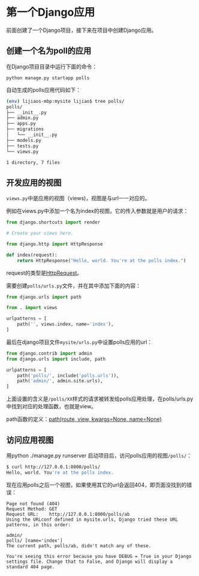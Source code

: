 # 第一个Django应用

前面创建了一个Django项目，接下来在项目中创建Django应用。

## 创建一个名为poll的应用

在Django项目目录中运行下面的命令：

	python manage.py startapp polls

自动生成的polls应用代码如下：

```sh
(env) lijiaos-mbp:mysite lijiao$ tree polls/
polls/
├── __init__.py
├── admin.py
├── apps.py
├── migrations
│   └── __init__.py
├── models.py
├── tests.py
└── views.py

1 directory, 7 files
```

## 开发应用的视图

`views.py`中是应用的视图（views)，视图是与url一一对应的。

例如在views.py中添加一个名为index的视图，它的传入参数就是用户的请求：

```python
from django.shortcuts import render

# Create your views here.

from django.http import HttpResponse

def index(request):
    return HttpResponse("Hello, world. You're at the polls index.")
```

request的类型是[HttpRequest](https://docs.djangoproject.com/en/2.2/ref/request-response/)。

需要创建`polls/urls.py`文件，并在其中添加下面的内容：

```python
from django.urls import path

from . import views

urlpatterns = [
    path('', views.index, name='index'),
]
```

最后在django项目文件`mysite/urls.py`中设置polls应用的url：

```python
from django.contrib import admin
from django.urls import include, path

urlpatterns = [
    path('polls/', include('polls.urls')),
    path('admin/', admin.site.urls),
]
```

上面设置的含义是`/polls/XX`样式的请求被转发给polls应用处理，在polls/urls.py中找到对应的处理函数，也就是view。

path函数的定义：[path(route, view, kwargs=None, name=None)](https://docs.djangoproject.com/en/2.2/ref/urls/#django.urls.path)

## 访问应用视图

用python ./manage.py runserver 启动项目后，访问polls应用的视图`/polls/`：

```sh
$ curl http://127.0.0.1:8000/polls/
Hello, world. You're at the polls index.
```

现在应用polls之后一个视图，如果使用其它的url会返回404，即页面没找到的错误：

```
Page not found (404)
Request Method:	GET
Request URL:	http://127.0.0.1:8000/polls/ab
Using the URLconf defined in mysite.urls, Django tried these URL patterns, in this order:

admin/
polls/ [name='index']
The current path, polls/ab, didn't match any of these.

You're seeing this error because you have DEBUG = True in your Django settings file. Change that to False, and Django will display a standard 404 page.
```
